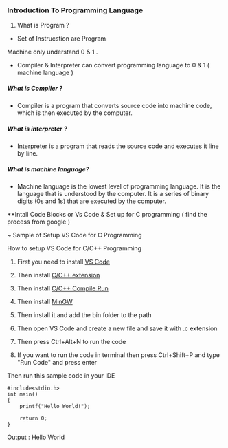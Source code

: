 ### Introduction To Programming Language

1. What is Program ?
- Set of Instrucstion are Program

Machine only understand 0 & 1 . 
- Compiler & Interpreter can convert programming language to 0 & 1 ( machine language )

##### What is Compiler ?
- Compiler is a program that converts source code into machine code, which is then executed by the computer.

##### What is interpreter ?
- Interpreter is a program that reads the source code and executes it line by line.

##### What is machine language?
- Machine language is the lowest level of programming language. It is the language that is understood by the computer. It is a series of binary digits (0s and 1s) that are executed by the computer.

**Intall Code Blocks or Vs Code & Set up for C programming ( find the process from google )

~ Sample of  Setup VS Code for C Programming

How to setup VS Code for C/C++ Programming

1. First you need to install [ VS Code ]( https://code.visualstudio.com/download)

2. Then install [C/C++ extension](https://marketplace.visualstudio.com/items?itemName=ms-vscode.cpptools)

3. Then install [C/C++ Compile Run ](https://marketplace.visualstudio.com/items?itemName=danielpinto8zz6.c-cpp-compile-run)

4. Then install [MinGW](https://sourceforge.net/projects/mingw-w64/files/latest/download)

5. Then install it and add the bin folder to the path

6. Then open VS Code and create a new file and save it with .c extension

7. Then press Ctrl+Alt+N to run the code

6. If you want to run the code in terminal then press Ctrl+Shift+P and type "Run Code" and press enter

Then run this sample code in your IDE

```
#include<stdio.h>
int main()
{
    printf("Hello World!");

    return 0;
}

```
Output : Hello World